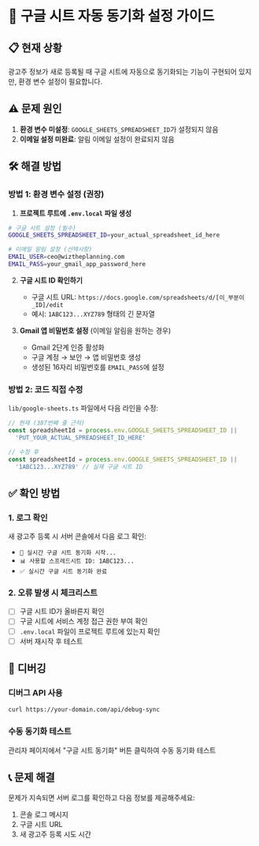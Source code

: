 # 🔗 구글 시트 자동 동기화 설정 가이드

## 📋 현재 상황
광고주 정보가 새로 등록될 때 구글 시트에 자동으로 동기화되는 기능이 구현되어 있지만, 환경 변수 설정이 필요합니다.

## ⚠️ 문제 원인
1. **환경 변수 미설정**: `GOOGLE_SHEETS_SPREADSHEET_ID`가 설정되지 않음
2. **이메일 설정 미완료**: 알림 이메일 설정이 완료되지 않음

## 🛠️ 해결 방법

### 방법 1: 환경 변수 설정 (권장)

1. **프로젝트 루트에 `.env.local` 파일 생성**
```bash
# 구글 시트 설정 (필수)
GOOGLE_SHEETS_SPREADSHEET_ID=your_actual_spreadsheet_id_here

# 이메일 알림 설정 (선택사항)
EMAIL_USER=ceo@wiztheplanning.com
EMAIL_PASS=your_gmail_app_password_here
```

2. **구글 시트 ID 확인하기**
   - 구글 시트 URL: `https://docs.google.com/spreadsheets/d/[이_부분이_ID]/edit`
   - 예시: `1ABC123...XYZ789` 형태의 긴 문자열

3. **Gmail 앱 비밀번호 설정** (이메일 알림을 원하는 경우)
   - Gmail 2단계 인증 활성화
   - 구글 계정 → 보안 → 앱 비밀번호 생성
   - 생성된 16자리 비밀번호를 `EMAIL_PASS`에 설정

### 방법 2: 코드 직접 수정

`lib/google-sheets.ts` 파일에서 다음 라인을 수정:

```typescript
// 현재 (387번째 줄 근처)
const spreadsheetId = process.env.GOOGLE_SHEETS_SPREADSHEET_ID || 
  'PUT_YOUR_ACTUAL_SPREADSHEET_ID_HERE'

// 수정 후
const spreadsheetId = process.env.GOOGLE_SHEETS_SPREADSHEET_ID || 
  '1ABC123...XYZ789' // 실제 구글 시트 ID
```

## ✅ 확인 방법

### 1. 로그 확인
새 광고주 등록 시 서버 콘솔에서 다음 로그 확인:
- `🚀 실시간 구글 시트 동기화 시작...`
- `📊 사용할 스프레드시트 ID: 1ABC123...`
- `✅ 실시간 구글 시트 동기화 완료`

### 2. 오류 발생 시 체크리스트
- [ ] 구글 시트 ID가 올바른지 확인
- [ ] 구글 시트에 서비스 계정 접근 권한 부여 확인
- [ ] `.env.local` 파일이 프로젝트 루트에 있는지 확인
- [ ] 서버 재시작 후 테스트

## 🔧 디버깅

### 디버그 API 사용
```bash
curl https://your-domain.com/api/debug-sync
```

### 수동 동기화 테스트
관리자 페이지에서 "구글 시트 동기화" 버튼 클릭하여 수동 동기화 테스트

## 📞 문제 해결
문제가 지속되면 서버 로그를 확인하고 다음 정보를 제공해주세요:
1. 콘솔 로그 메시지
2. 구글 시트 URL
3. 새 광고주 등록 시도 시간 